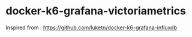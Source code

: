 # docker-k6-grafana-victoriametrics

Inspired from : https://github.com/luketn/docker-k6-grafana-influxdb